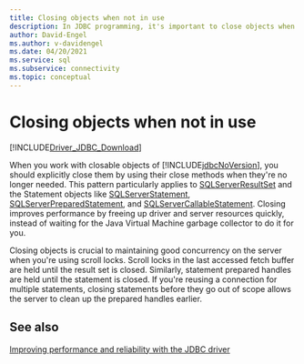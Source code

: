 ```yaml
---
title: Closing objects when not in use
description: In JDBC programming, it's important to close objects when the aren't in use. Closing improves performance and frees up client and server resources quickly.
author: David-Engel
ms.author: v-davidengel
ms.date: 04/20/2021
ms.service: sql
ms.subservice: connectivity
ms.topic: conceptual
---
```

# Closing objects when not in use

[!INCLUDE[Driver_JDBC_Download](../../includes/driver_jdbc_download.md)]

When you work with closable objects of [!INCLUDE[jdbcNoVersion](../../includes/jdbcnoversion_md.md)], you should explicitly close them by using their close methods when they're no longer needed. This pattern particularly applies to [SQLServerResultSet](reference/sqlserverresultset-class.md) and the Statement objects like [SQLServerStatement](reference/sqlserverstatement-class.md), [SQLServerPreparedStatement](reference/sqlserverpreparedstatement-class.md), and [SQLServerCallableStatement](reference/sqlservercallablestatement-class.md). Closing improves performance by freeing up driver and server resources quickly, instead of waiting for the Java Virtual Machine garbage collector to do it for you.

Closing objects is crucial to maintaining good concurrency on the server when you're using scroll locks. Scroll locks in the last accessed fetch buffer are held until the result set is closed. Similarly, statement prepared handles are held until the statement is closed. If you're reusing a connection for multiple statements, closing statements before they go out of scope allows the server to clean up the prepared handles earlier.

## See also

[Improving performance and reliability with the JDBC driver](improving-performance-and-reliability-with-the-jdbc-driver.md)
